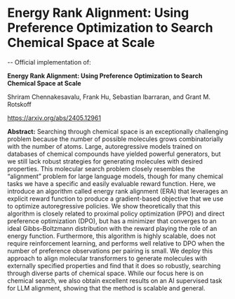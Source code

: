 # Energy Rank Alignment: Using Preference Optimization to Search Chemical Space at Scale
--
Official implementation of: 

**Energy Rank Alignment: Using Preference Optimization to Search Chemical Space at Scale**

Shriram Chennakesavalu, Frank Hu, Sebastian Ibarraran, and Grant M. Rotskoff 

https://arxiv.org/abs/2405.12961

**Abstract:** Searching through chemical space is an exceptionally challenging problem because the
number of possible molecules grows combinatorially with the number of atoms. Large,
autoregressive models trained on databases of chemical compounds have yielded powerful
generators, but we still lack robust strategies for generating molecules with desired properties.
This molecular search problem closely resembles the “alignment” problem for large language
models, though for many chemical tasks we have a specific and easily evaluable reward
function. Here, we introduce an algorithm called energy rank alignment (ERA) that
leverages an explicit reward function to produce a gradient-based objective that we use to
optimize autoregressive policies. We show theoretically that this algorithm is closely related
to proximal policy optimization (PPO) and direct preference optimization (DPO), but
has a minimizer that converges to an ideal Gibbs-Boltzmann distribution with the reward
playing the role of an energy function. Furthermore, this algorithm is highly scalable, does
not require reinforcement learning, and performs well relative to DPO when the number of
preference observations per pairing is small. We deploy this approach to align molecular
transformers to generate molecules with externally specified properties and find that it
does so robustly, searching through diverse parts of chemical space. While our focus here
is on chemical search, we also obtain excellent results on an AI supervised task for LLM
alignment, showing that the method is scalable and general.
